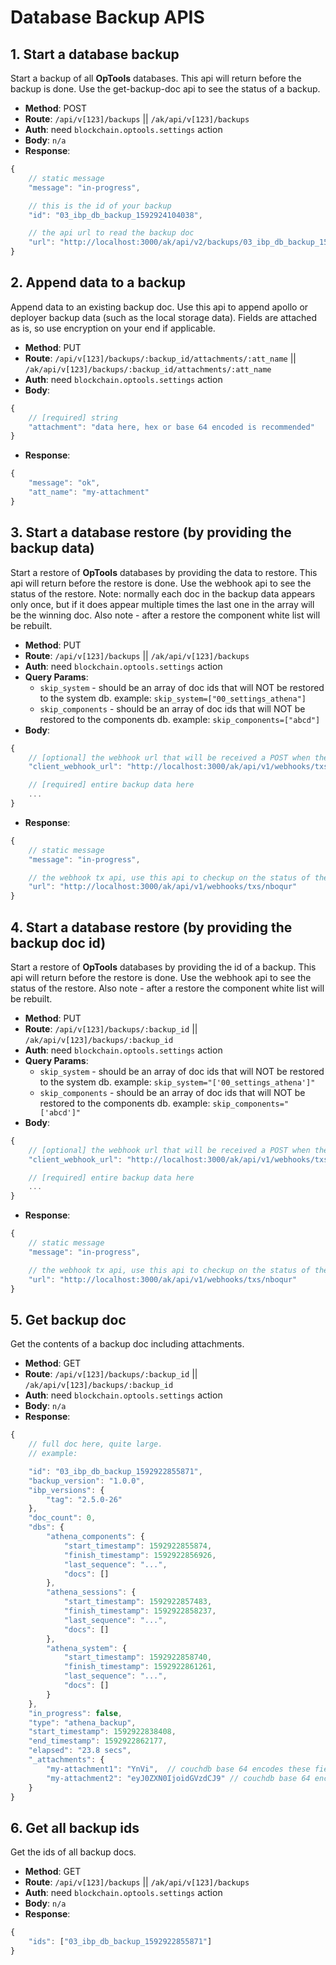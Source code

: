 # Database Backup APIS

## 1. Start a database backup
Start a backup of all **OpTools** databases.
This api will return before the backup is done.
Use the get-backup-doc api to see the status of a backup.
- **Method**: POST
- **Route**: `/api/v[123]/backups` || `/ak/api/v[123]/backups`
- **Auth**: need `blockchain.optools.settings` action
- **Body**: `n/a`
- **Response**:
```js
{
	// static message
	"message": "in-progress",

	// this is the id of your backup
	"id": "03_ibp_db_backup_1592924104038",

	// the api url to read the backup doc
	"url": "http://localhost:3000/ak/api/v2/backups/03_ibp_db_backup_1592924104038"
}
```

## 2. Append data to a backup
Append data to an existing backup doc.
Use this api to append apollo or deployer backup data (such as the local storage data).
Fields are attached as is, so use encryption on your end if applicable.
- **Method**: PUT
- **Route**: `/api/v[123]/backups/:backup_id/attachments/:att_name` || `/ak/api/v[123]/backups/:backup_id/attachments/:att_name`
- **Auth**: need `blockchain.optools.settings` action
- **Body**:
```js
{
	// [required] string
	"attachment": "data here, hex or base 64 encoded is recommended"
}
```
- **Response**:
```js
{
	"message": "ok",
	"att_name": "my-attachment"
}
```

## 3. Start a database restore (by providing the backup data)
Start a restore of **OpTools** databases by providing the data to restore.
This api will return before the restore is done.
Use the webhook api to see the status of the restore.
Note: normally each doc in the backup data appears only once, but if it does appear multiple times the last one in the array will be the winning doc.
Also note - after a restore the component white list will be rebuilt.
- **Method**: PUT
- **Route**: `/api/v[123]/backups` || `/ak/api/v[123]/backups`
- **Auth**: need `blockchain.optools.settings` action
- **Query Params**:
	- `skip_system` - should be an array of doc ids that will NOT be restored to the system db. example: `skip_system=["00_settings_athena"]`
	- `skip_components` - should be an array of doc ids that will NOT be restored to the components db. example: `skip_components=["abcd"]`
- **Body**:
```js
{
	// [optional] the webhook url that will be received a POST when the restore is complete
	"client_webhook_url": "http://localhost:3000/ak/api/v1/webhooks/txs/nboqur"

	// [required] entire backup data here
	...
}
```
- **Response**:
```js
{
	// static message
	"message": "in-progress",

	// the webhook tx api, use this api to checkup on the status of the restore
	"url": "http://localhost:3000/ak/api/v1/webhooks/txs/nboqur"
}
```

## 4. Start a database restore (by providing the backup doc id)
Start a restore of **OpTools** databases by providing the id of a backup.
This api will return before the restore is done.
Use the webhook api to see the status of the restore.
Also note - after a restore the component white list will be rebuilt.
- **Method**: PUT
- **Route**: `/api/v[123]/backups/:backup_id` || `/ak/api/v[123]/backups/:backup_id`
- **Auth**: need `blockchain.optools.settings` action
- **Query Params**:
	- `skip_system` - should be an array of doc ids that will NOT be restored to the system db. example: `skip_system="['00_settings_athena']"`
	- `skip_components` - should be an array of doc ids that will NOT be restored to the components db. example: `skip_components="['abcd']"`
- **Body**:
```js
{
	// [optional] the webhook url that will be received a POST when the restore is complete
	"client_webhook_url": "http://localhost:3000/ak/api/v1/webhooks/txs/nboqur"

	// [required] entire backup data here
	...
}
```
- **Response**:
```js
{
	// static message
	"message": "in-progress",

	// the webhook tx api, use this api to checkup on the status of the restore
	"url": "http://localhost:3000/ak/api/v1/webhooks/txs/nboqur"
}
```

## 5. Get backup doc
Get the contents of a backup doc including attachments.
- **Method**: GET
- **Route**: `/api/v[123]/backups/:backup_id` || `/ak/api/v[123]/backups/:backup_id`
- **Auth**: need `blockchain.optools.settings` action
- **Body**: `n/a`
- **Response**:
```js
{
	// full doc here, quite large.
	// example:

	"id": "03_ibp_db_backup_1592922855871",
	"backup_version": "1.0.0",
	"ibp_versions": {
		"tag": "2.5.0-26"
	},
	"doc_count": 0,
	"dbs": {
		"athena_components": {
			"start_timestamp": 1592922855874,
			"finish_timestamp": 1592922856926,
			"last_sequence": "...",
			"docs": []
		},
		"athena_sessions": {
			"start_timestamp": 1592922857483,
			"finish_timestamp": 1592922858237,
			"last_sequence": "...",
			"docs": []
		},
		"athena_system": {
			"start_timestamp": 1592922858740,
			"finish_timestamp": 1592922861261,
			"last_sequence": "...",
			"docs": []
		}
	},
	"in_progress": false,
	"type": "athena_backup",
	"start_timestamp": 1592922838408,
	"end_timestamp": 1592922862177,
	"elapsed": "23.8 secs",
	"_attachments": {
		"my-attachment1": "YnVi",  // couchdb base 64 encodes these fields
		"my-attachment2": "eyJ0ZXN0IjoidGVzdCJ9" // couchdb base 64 encodes these fields
	}
}
```

## 6. Get all backup ids
Get the ids of all backup docs.
- **Method**: GET
- **Route**: `/api/v[123]/backups` || `/ak/api/v[123]/backups`
- **Auth**: need `blockchain.optools.settings` action
- **Body**: `n/a`
- **Response**:
```js
{
	"ids": ["03_ibp_db_backup_1592922855871"]
}
```
